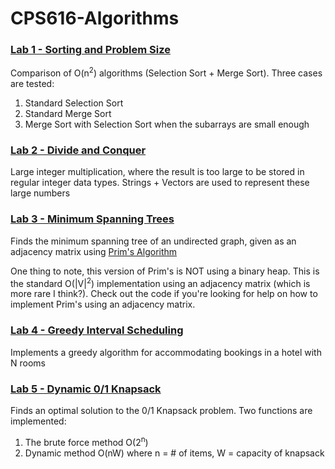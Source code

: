 # CPS616-Algorithms


### [Lab 1 - Sorting and Problem Size](https://github.com/TroyFernandes/CPS616-Algorithms/tree/master/Lab%201%20-%20Sorting%20and%20Problem%20Size/Lab%201)
Comparison of O(n<sup>2</sup>) algorithms (Selection Sort + Merge Sort). Three cases are tested:

1) Standard Selection Sort
2) Standard Merge Sort
3) Merge Sort with Selection Sort when the subarrays are small enough

### [Lab 2 - Divide and Conquer](https://github.com/TroyFernandes/CPS616-Algorithms/tree/master/Lab%202%20-%20Divide%20and%20Conquer/Lab%202%20-%20Divide%20and%20Conquer)

Large integer multiplication, where the result is too large to be stored in regular integer data types. Strings + Vectors are used to represent these large numbers

### [Lab 3 - Minimum Spanning Trees](https://github.com/TroyFernandes/CPS616-Algorithms/tree/master/Lab%203%20-%20Minimum%20Spanning%20Trees/Lab%203%20-%20Minimum%20Spanning%20Trees)

Finds the minimum spanning tree of an undirected graph, given as an adjacency matrix using [Prim's Algorithm](https://en.wikipedia.org/wiki/Prim%27s_algorithm)

One thing to note, this version of Prim's is NOT using a binary heap. This is the standard O(|V|<sup>2</sup>) implementation using an adjacency matrix (which is more rare I think?). Check out the code if you're looking for help on how to implement Prim's using an adjacency matrix.

### [Lab 4 - Greedy Interval Scheduling](https://github.com/TroyFernandes/CPS616-Algorithms/tree/master/Lab%204%20-%20Greedy%20Interval%20Scheduling/Lab%204%20-%20Greedy%20Interval%20Scheduling)

Implements a greedy algorithm for accommodating bookings in a hotel with N rooms

### [Lab 5 - Dynamic 0/1 Knapsack](https://github.com/TroyFernandes/CPS616-Algorithms/tree/master/Lab%205%20-%20Dynamic%20Knapsack/Lab%205%20-%20Dynamic%20Knapsack)

Finds an optimal solution to the 0/1 Knapsack problem. Two functions are implemented:

1) The brute force method O(2<sup>n</sup>)
2) Dynamic method O(nW) where n = # of items, W = capacity of knapsack


